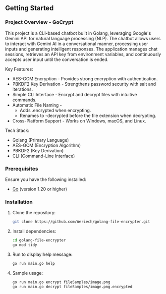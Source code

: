 ## **Getting Started**

### Project Overview - GoCrypt
This project is a CLI-based chatbot built in Golang, leveraging Google's Gemini API for natural language processing (NLP). The chatbot allows users to interact with Gemini AI in a conversational manner, processing user inputs and generating intelligent responses. The application manages chat sessions, retrieves an API key from environment variables, and continuously accepts user input until the conversation is ended.

Key Features:
   - AES-GCM Encryption - Provides strong encryption with authentication.
   - PBKDF2 Key Derivation - Strengthens password security with salt and iterations.
   - Simple CLI Interface - Encrypt and decrypt files with intuitive commands.
   - Automatic File Naming -
      - Adds .encrypted when encrypting.
      - Renames to -decrypted before the file extension when decrypting.
   - Cross-Platform Support - Works on Windows, macOS, and Linux.

Tech Stack:
   - Golang (Primary Language)
   - AES-GCM (Encryption Algorithm)
   - PBKDF2 (Key Derivation)
   - CLI (Command-Line Interface)

### Prerequisites

Ensure you have the following installed:

- [Go](https://go.dev/doc/install) (version 1.20 or higher)

### Installation

1. Clone the repository:

   ```bash
   git clone https://github.com/Aeriech/golang-file-encrypter.git
   ```

2. Install dependencies:
   ```bash
   cd golang-file-encrypter
   go mod tidy
   ```
   
3. Run to display help message:
   ```bash
   go run main.go help
   ```

4. Sample usage:
   ```bash
   go run main.go encrypt fileSamples/image.png
   go run main.go decrypt fileSamples/image.png.encrypted
   ```